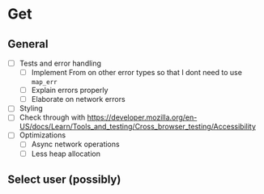 # Get
## General
- [ ] Tests and error handling
    - [ ] Implement From on other error types so that I dont need to use `map_err`
    - [ ] Explain errors properly
    - [ ] Elaborate on network errors
- [ ] Styling
- [ ] Check through with <https://developer.mozilla.org/en-US/docs/Learn/Tools_and_testing/Cross_browser_testing/Accessibility>
- [ ] Optimizations
    - [ ] Async network operations
    - [ ] Less heap allocation

## Select user (possibly)
